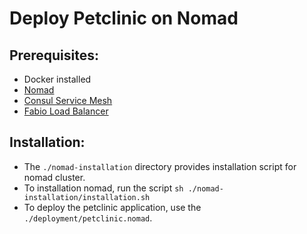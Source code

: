 # Deploy Petclinic on Nomad

## Prerequisites:
- Docker installed
- [Nomad](https://www.nomadproject.io/)
- [Consul Service Mesh](https://www.consul.io/docs/install)
- [Fabio Load Balancer](https://github.com/fabiolb/fabio)

## Installation:
- The `./nomad-installation` directory  provides installation script for nomad cluster.
- To installation nomad, run the script `sh ./nomad-installation/installation.sh`
- To deploy the petclinic application, use the `./deployment/petclinic.nomad`.
